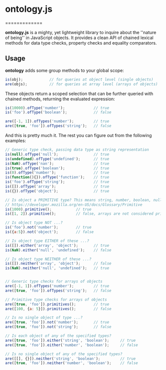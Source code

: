 # ontology.js
=============

**ontology.js** is a mighty, yet lightweight library to inquire about the ''nature of being'' in JavaScript objects. It provides a clean API of chained lexical methods for data type checks, property checks and equality comparators.

Usage
-----

**ontology** adds some group methods to your global scope:
```javascript
is(obj);            // for queries at object level (single objects)
are(objs);          // for queries at array level (arrays of objects)
```

These objects return a scoped selection that can be further queried with chained methods, returning the evaluated expression:
```javascript
is(10000).ofType('number');             // true
is('foo').ofType('boolean');            // false

are([-1, 1]).ofTypes('number');         // true
are([true, 'foo']).ofTypes('string');   // false
```

And this is pretty much it. The rest you can figure out from the following examples:

```javascript
// Generic type check, passing data type as string representation
is(null).ofType('null');                // true
is(undefined).ofType('undefined');      // true
is(NaN).ofType('nan');                  // true
is(true).ofType('boolean');             // true
is(0).ofType('number');                 // true
is(function(){}).ofType('function');    // true
is('foo').ofType('string');             // true
is([]).ofType('array');                 // true
is({}).ofType('object');                // true

// Is object a PRIMITIVE type? This means string, number, boolean, null or undefined
// https://developer.mozilla.org/en-US/docs/Glossary/Primitive
is(1000).primitive();           // true
is([1, 2]).primitive();         // false, arrays are not considered primitive objects

// Is object type NOT ...?
is('foo').not('number');        // true
is({a:5}).not('object');        // false

// Is object type EITHER of these ...?
is([]).either('array', 'object');       // true
is(NaN).either('null', 'undefined');    // false

// Is object type NEITHER of these ...?
is([]).neither('array', 'object');      // false
is(NaN).neither('null', 'undefined');   // true


// Generic type checks for arrays of objects
are([-1, 1]).ofTypes('number');         // true
are([true, 'foo']).ofTypes('string');   // false

// Primitive type checks for arrays of objects
are([true, 'foo']).primitives();        // true
are([100, {a: 5}]).primitives();        // false

// Is no single object of type ...?
are([true, 'foo']).not('number');       // true
are([true, 'foo']).not('string');       // false

// Is each object of any of the specified types?
are([true, 'foo']).either('string', 'boolean');     // true
are([true, 'foo']).either('number', 'boolean');     // false

// Is no single object of any of the specified types?
are([[], {}]).neither('string', 'boolean');         // true
are([true, 'foo']).neither('number', 'boolean');    // false
```

